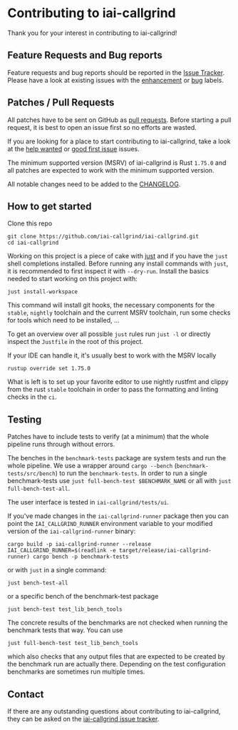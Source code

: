 <!-- spell-checker: ignore readlink -->

# Contributing to iai-callgrind

Thank you for your interest in contributing to iai-callgrind!

## Feature Requests and Bug reports

Feature requests and bug reports should be reported in the [Issue
Tracker](https://github.com/iai-callgrind/iai-callgrind/issues). Please have a
look at existing issues with the
[enhancement](https://github.com/iai-callgrind/iai-callgrind/issues?q=is%3Aissue+is%3Aopen+label%3Aenhancement)
or
[bug](https://github.com/iai-callgrind/iai-callgrind/issues?q=is%3Aissue+is%3Aopen+label%3Abug)
labels.

## Patches / Pull Requests

All patches have to be sent on GitHub as [pull
requests](https://github.com/iai-callgrind/iai-callgrind/pulls). Before starting
a pull request, it is best to open an issue first so no efforts are wasted.

If you are looking for a place to start contributing to iai-callgrind, take a
look at the [help
wanted](https://github.com/iai-callgrind/iai-callgrind/labels/help%20wanted) or
[good first
issue](https://github.com/iai-callgrind/iai-callgrind/labels/good%20first%20issue)
issues.

The minimum supported version (MSRV) of iai-callgrind is Rust `1.75.0` and all
patches are expected to work with the minimum supported version.

All notable changes need to be added to the
[CHANGELOG](https://github.com/iai-callgrind/iai-callgrind/blob/4f29964c153a2dd20283fb1502db3de630148629/CHANGELOG.md).

## How to get started

Clone this repo

```shell
git clone https://github.com/iai-callgrind/iai-callgrind.git
cd iai-callgrind
```

Working on this project is a piece of cake with
[just](https://github.com/casey/just) and if you have the `just` shell
completions installed. Before running any install commands with `just`, it is
recommended to first inspect it with `--dry-run`. Install the basics needed to
start working on this project with:

```shell
just install-workspace
```

This command will install git hooks, the necessary components for the `stable`,
`nightly` toolchain and the current MSRV toolchain, run some checks for tools
which need to be installed, ...

To get an overview over all possible `just` rules run `just -l` or directly
inspect the `Justfile` in the root of this project.

If your IDE can handle it, it's usually best to work with the MSRV locally

```shell
rustup override set 1.75.0
```

What is left is to set up your favorite editor to use nightly rustfmt and clippy
from the rust `stable` toolchain in order to pass the formatting and linting
checks in the `ci`.

## Testing

Patches have to include tests to verify (at a minimum) that the whole pipeline
runs through without errors.

The benches in the `benchmark-tests` package are system tests and run the whole
pipeline. We use a wrapper around `cargo --bench` (`benchmark-tests/src/bench`)
to run the `benchmark-tests`. In order to run a single benchmark-tests use `just
full-bench-test $BENCHMARK_NAME` or all with `just full-bench-test-all`.

The user interface is tested in `iai-callgrind/tests/ui`.

If you've made changes in the `iai-callgrind-runner` package then you can point
the `IAI_CALLGRIND_RUNNER` environment variable to your modified version of the
`iai-callgrind-runner` binary:

```shell
cargo build -p iai-callgrind-runner --release
IAI_CALLGRIND_RUNNER=$(readlink -e target/release/iai-callgrind-runner) cargo bench -p benchmark-tests
```

or with `just` in a single command:

```shell
just bench-test-all
```

or a specific bench of the benchmark-test package

```shell
just bench-test test_lib_bench_tools
```

The concrete results of the benchmarks are not checked when running the
benchmark tests that way. You can use

```shell
just full-bench-test test_lib_bench_tools
```

which also checks that any output files that are expected to be created by the
benchmark run are actually there. Depending on the test configuration benchmarks
are sometimes run multiple times.

## Contact

If there are any outstanding questions about contributing to iai-callgrind, they
can be asked on the [iai-callgrind issue
tracker](https://github.com/iai-callgrind/iai-callgrind/issues).
